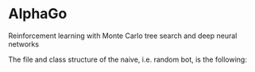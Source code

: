 # AlphaGo
Reinforcement learning with Monte Carlo tree search and deep neural networks


The file and class structure of the naive, i.e. random bot, is the following:

